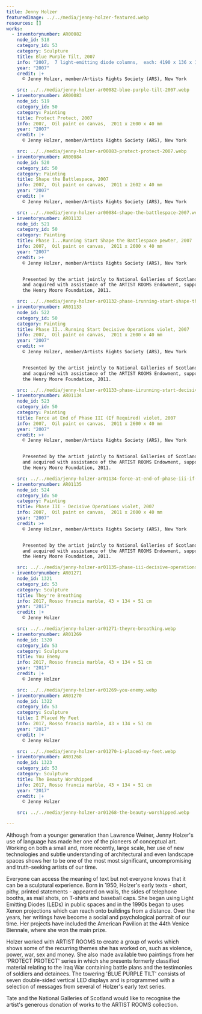 ```yaml
---
title: Jenny Holzer
featuredImage: ../../media/jenny-holzer-featured.webp
resources: []
works:
  - inventorynumber: AR00082
    node_id: 518
    category_id: 53
    category: Sculpture
    title: Blue Purple Tilt, 2007
    info: "2007,  7 light-emitting diode columns,  each: 4190 x 136 x 136 mm"
    year: "2007"
    credit: |+
      © Jenny Holzer, member/Artists Rights Society (ARS), New York

    src: ../../media/jenny-holzer-ar00082-blue-purple-tilt-2007.webp
  - inventorynumber: AR00083
    node_id: 519
    category_id: 50
    category: Painting
    title: Protect Protect, 2007
    info: 2007,  Oil paint on canvas,  2011 x 2600 x 40 mm
    year: "2007"
    credit: |+
      © Jenny Holzer, member/Artists Rights Society (ARS), New York

    src: ../../media/jenny-holzer-ar00083-protect-protect-2007.webp
  - inventorynumber: AR00084
    node_id: 520
    category_id: 50
    category: Painting
    title: Shape the Battlespace, 2007
    info: 2007,  Oil paint on canvas,  2011 x 2602 x 40 mm
    year: "2007"
    credit: |+
      © Jenny Holzer, member/Artists Rights Society (ARS), New York

    src: ../../media/jenny-holzer-ar00084-shape-the-battlespace-2007.webp
  - inventorynumber: AR01132
    node_id: 521
    category_id: 50
    category: Painting
    title: Phase I...Running Start Shape the Battlespace pewter, 2007
    info: 2007,  Oil paint on canvas,  2011 x 2600 x 40 mm
    year: "2007"
    credit: >+
      © Jenny Holzer, member/Artists Rights Society (ARS), New York


      Presented by the artist jointly to National Galleries of Scotland and Tate
      and acquired with assistance of the ARTIST ROOMS Endowment, supported by
      the Henry Moore Foundation, 2011.

    src: ../../media/jenny-holzer-ar01132-phase-irunning-start-shape-the-battlespace-pewter-2007.webp
  - inventorynumber: AR01133
    node_id: 522
    category_id: 50
    category: Painting
    title: Phase II...Running Start Decisive Operations violet, 2007
    info: 2007,  Oil paint on canvas,  2011 x 2600 x 40 mm
    year: "2007"
    credit: >+
      © Jenny Holzer, member/Artists Rights Society (ARS), New York


      Presented by the artist jointly to National Galleries of Scotland and Tate
      and acquired with assistance of the ARTIST ROOMS Endowment, supported by
      the Henry Moore Foundation, 2011.

    src: ../../media/jenny-holzer-ar01133-phase-iirunning-start-decisive-operations-violet-2007.webp
  - inventorynumber: AR01134
    node_id: 523
    category_id: 50
    category: Painting
    title: Force at End of Phase III (If Required) violet, 2007
    info: 2007,  Oil paint on canvas,  2011 x 2600 x 40 mm
    year: "2007"
    credit: >+
      © Jenny Holzer, member/Artists Rights Society (ARS), New York


      Presented by the artist jointly to National Galleries of Scotland and Tate
      and acquired with assistance of the ARTIST ROOMS Endowment, supported by
      the Henry Moore Foundation, 2011.

    src: ../../media/jenny-holzer-ar01134-force-at-end-of-phase-iii-if-required-violet-2007.webp
  - inventorynumber: AR01135
    node_id: 524
    category_id: 50
    category: Painting
    title: Phase III - Decisive Operations violet, 2007
    info: 2007,  Oil paint on canvas,  2011 x 2600 x 40 mm
    year: "2007"
    credit: >+
      © Jenny Holzer, member/Artists Rights Society (ARS), New York


      Presented by the artist jointly to National Galleries of Scotland and Tate
      and acquired with assistance of the ARTIST ROOMS Endowment, supported by
      the Henry Moore Foundation, 2011.

    src: ../../media/jenny-holzer-ar01135-phase-iii-decisive-operations-violet-2007.webp
  - inventorynumber: AR01271
    node_id: 1321
    category_id: 53
    category: Sculpture
    title: They're Breathing
    info: 2017, Rosso francia marble, 43 × 134 × 51 cm
    year: "2017"
    credit: |+
      © Jenny Holzer

    src: ../../media/jenny-holzer-ar01271-theyre-breathing.webp
  - inventorynumber: AR01269
    node_id: 1320
    category_id: 53
    category: Sculpture
    title: You Enemy
    info: 2017, Rosso francia marble, 43 × 134 × 51 cm
    year: "2017"
    credit: |+
      © Jenny Holzer

    src: ../../media/jenny-holzer-ar01269-you-enemy.webp
  - inventorynumber: AR01270
    node_id: 1322
    category_id: 53
    category: Sculpture
    title: I Placed My Feet
    info: 2017, Rosso francia marble, 43 × 134 × 51 cm
    year: "2017"
    credit: |+
      © Jenny Holzer

    src: ../../media/jenny-holzer-ar01270-i-placed-my-feet.webp
  - inventorynumber: AR01268
    node_id: 1323
    category_id: 53
    category: Sculpture
    title: The Beauty Worshipped
    info: 2017, Rosso francia marble, 43 × 134 × 51 cm
    year: "2017"
    credit: |+
      © Jenny Holzer

    src: ../../media/jenny-holzer-ar01268-the-beauty-worshipped.webp

---
```


Although from a younger generation than Lawrence Weiner, Jenny Holzer's use of language has made her one of the pioneers of conceptual art. Working on both a small and, more recently, large scale, her use of new technologies and subtle understanding of architectural and even landscape spaces shows her to be one of the most most significant, uncompromising and truth-seeking artists of our time.

Everyone can access the meaning of text but not everyone knows that it can be a sculptural experience. Born in 1950, Holzer's early texts - short, pithy, printed statements - appeared on walls, the sides of telephone booths, as mail shots, on T-shirts and baseball caps. She began using Light Emitting Diodes (LEDs) in public spaces and in the 1990s began to uses Xenon projections which can reach onto buildings from a distance. Over the years, her writings have become a social and psychological portrait of our time. Her projects have included the American Pavilion at the 44th Venice Biennale, where she won the main prize.

Holzer worked with ARTIST ROOMS to create a group of works which shows some of the recurring themes she has worked on, such as violence, power, war, sex and money. She also made available two paintings from her 'PROTECT PROTECT' series in which she presents formerly classified material relating to the Iraq War containing battle plans and the testimonies of soldiers and detainees. The towering 'BLUE PURPLE TILT' consists of seven double-sided vertical LED displays and is programmed with a selection of messages from several of Holzer's early text series.

Tate and the National Galleries of Scotland would like to recognise the artist's generous donation of works to the ARTIST ROOMS collection.
